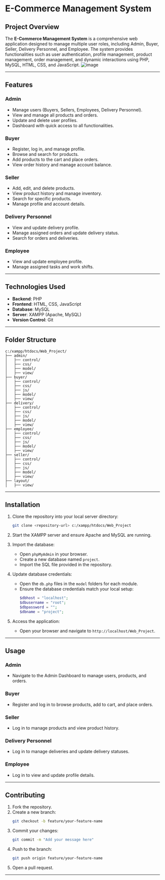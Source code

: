 # E-Commerce Management System

## Project Overview

The **E-Commerce Management System** is a comprehensive web application designed to manage multiple user roles, including Admin, Buyer, Seller, Delivery Personnel, and Employee. The system provides functionalities such as user authentication, profile management, product management, order management, and dynamic interactions using PHP, MySQL, HTML, CSS, and JavaScript.
![image](https://github.com/user-attachments/assets/2e4c744d-62ea-4f5e-adb6-217b550d4e33)

---

## Features

### Admin
- Manage users (Buyers, Sellers, Employees, Delivery Personnel).
- View and manage all products and orders.
- Update and delete user profiles.
- Dashboard with quick access to all functionalities.

### Buyer
- Register, log in, and manage profile.
- Browse and search for products.
- Add products to the cart and place orders.
- View order history and manage account balance.

### Seller
- Add, edit, and delete products.
- View product history and manage inventory.
- Search for specific products.
- Manage profile and account details.

### Delivery Personnel
- View and update delivery profile.
- Manage assigned orders and update delivery status.
- Search for orders and deliveries.

### Employee
- View and update employee profile.
- Manage assigned tasks and work shifts.

---

## Technologies Used

- **Backend**: PHP
- **Frontend**: HTML, CSS, JavaScript
- **Database**: MySQL
- **Server**: XAMPP (Apache, MySQL)
- **Version Control**: Git

---

## Folder Structure

```
c:/xampp/htdocs/Web_Project/
├── admin/
│   ├── control/
│   ├── css/
│   ├── model/
│   ├── view/
├── buyer/
│   ├── control/
│   ├── css/
│   ├── js/
│   ├── model/
│   ├── view/
├── delivery/
│   ├── control/
│   ├── css/
│   ├── js/
│   ├── model/
│   ├── view/
├── employee/
│   ├── control/
│   ├── css/
│   ├── js/
│   ├── model/
│   ├── view/
├── seller/
│   ├── control/
│   ├── css/
│   ├── js/
│   ├── model/
│   ├── view/
├── layout/
│   ├── view/
```

---

## Installation

1. Clone the repository into your local server directory:
   ```bash
   git clone <repository-url> c:/xampp/htdocs/Web_Project
   ```

2. Start the XAMPP server and ensure Apache and MySQL are running.

3. Import the database:
   - Open `phpMyAdmin` in your browser.
   - Create a new database named `project`.
   - Import the SQL file provided in the repository.

4. Update database credentials:
   - Open the `db.php` files in the `model` folders for each module.
   - Ensure the database credentials match your local setup:
     ```php
     $dbhost = "localhost";
     $dbusername = "root";
     $dbpassword = "";
     $dbname = "project";
     ```

5. Access the application:
   - Open your browser and navigate to `http://localhost/Web_Project`.

---

## Usage

### Admin
- Navigate to the Admin Dashboard to manage users, products, and orders.

### Buyer
- Register and log in to browse products, add to cart, and place orders.

### Seller
- Log in to manage products and view product history.

### Delivery Personnel
- Log in to manage deliveries and update delivery statuses.

### Employee
- Log in to view and update profile details.

---

## Contributing

1. Fork the repository.
2. Create a new branch:
   ```bash
   git checkout -b feature/your-feature-name
   ```
3. Commit your changes:
   ```bash
   git commit -m "Add your message here"
   ```
4. Push to the branch:
   ```bash
   git push origin feature/your-feature-name
   ```
5. Open a pull request.

---

